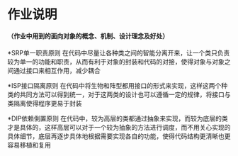 # 作业说明
#### （作业中用到的面向对象的概念、机制、设计理念及好处）
*SRP单一职责原则
在代码中尽量让各种类之间的智能分离开来，让一个类只负责较为单一的功能和职责，从而有利于对象的封装和代码的对接，使得对象与对象之间通过接口来相互作用，减少耦合

*ISP接口隔离原则
在代码中将生物和阵型都用接口的形式来实现，这样这两个种类的共同方法可以得到统一，对于这两类的设计也可以遵循一定的规律，将接口与类隔离使得程序更易于封装

*DIP依赖倒置原则
在代码中，较为高层的类都通过抽象来实现，而较为底层的类才是具体的，这样高层可以对于一个较为抽象的方法进行调度，而不用关心实现的具体细节，底层再逐步具体地根据需要实现各自的功能，使得代码结构更清晰也更容易移植和复用
